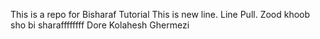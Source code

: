 This is a repo for Bisharaf Tutorial
This is new line.
Line Pull.
Zood khoob sho bi sharaffffffff
Dore Kolahesh Ghermezi
